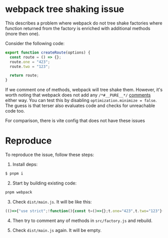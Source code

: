 # webpack tree shaking issue

This describes a problem where webpack do not tree shake factories where function returned from the factory is enriched with additional methods (more then one).

Consider the following code:

```javascript
export function createRoute(options) {
  const route = () => {};
  route.one = "423";
  route.two = "123";

  return route;
}
```

If we comment one of methods, webpack will tree shake them. However, it's worth noting that webpack does not add any `/*#__PURE__*/` [comments](https://terser.org/docs/miscellaneous/#annotations) either way. You can test this by disabling `optimization.minimize = false`. The guess is that terser also evaluates code and checks for unreachable code too.

For comparison, there is vite config that does not have these issues

# Reproduce

To reproduce the issue, follow these steps:

1. Install deps:

```sh
$ pnpm i
```

2. Start by building existing code:

```sh
pnpm webpack
```

3. Check `dist/main.js`. It will be like this:

<!-- prettier-ignore-start -->
```javascript
(()=>{"use strict";!function(){const t=()=>{};t.one="423",t.two="123"}()})();
```
<!-- prettier-ignore-end -->

4. Then try to comment any of methods in `src/factory.js` and rebuild.

5. Check `dist/main.js` again. It will be empty.
